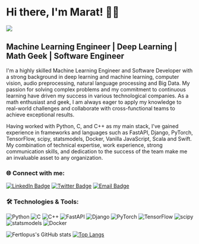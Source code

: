 # Hi there, I'm Marat! 🤖👋
![](https://komarev.com/ghpvc/?username=fertlopus)
## Machine Learning Engineer | Deep Learning | Math Geek | Software Engineer

I'm a highly skilled Machine Learning Engineer and Software Developer with a strong background in deep learning and machine learning, computer vision, audio preprocessing, natural language processing and Big Data. My passion for solving complex problems and my commitment to continuous learning have driven my success in various technological companies. As a math enthusiast and geek, I am always eager to apply my knowledge to real-world challenges and collaborate with cross-functional teams to achieve exceptional results.

Having worked with Python, C, and C++ as my main stack, I've gained experience in frameworks and languages such as FastAPI, Django, PyTorch, TensorFlow, scipy, statsmodels, Docker, Vanilla JavaScript, Scala and Swift. My combination of technical expertise, work experience, strong communication skills, and dedication to the success of the team make me an invaluable asset to any organization.

### 🌐 Connect with me:

[![LinkedIn Badge](https://img.shields.io/badge/-LinkedIn-blue?style=flat-square&logo=Linkedin&logoColor=white&link=https://www.linkedin.com/in/maratmovlamov/)](https://www.linkedin.com/in/maratmovlamov/)
[![Twitter Badge](https://img.shields.io/badge/-Twitter-1ca0f1?style=flat-square&logo=twitter&logoColor=white&link=https://twitter.com/pythonmaverick)](https://twitter.com/pythonmaverick)
[![Email Badge](https://img.shields.io/badge/-Email-EA4335?style=flat-square&logo=Gmail&logoColor=white&link=mailto:maratmovlamov2017@gmail.com)](mailto:maratmovlamov2017@gmail.com)

### 🛠️ Technologies & Tools:

![Python](https://img.shields.io/badge/-Python-3776AB?style=flat-square&logo=python&logoColor=white)
![C](https://img.shields.io/badge/-C-A8B9CC?style=flat-square&logo=c&logoColor=white)
![C++](https://img.shields.io/badge/-C++-00599C?style=flat-square&logo=c%2B%2B&logoColor=white)
![FastAPI](https://img.shields.io/badge/-FastAPI-009688?style=flat-square&logo=FastAPI&logoColor=white)
![Django](https://img.shields.io/badge/-Django-092E20?style=flat-square&logo=django&logoColor=white)
![PyTorch](https://img.shields.io/badge/-PyTorch-EE4C2C?style=flat-square&logo=PyTorch&logoColor=white)
![TensorFlow](https://img.shields.io/badge/-TensorFlow-FF6F00?style=flat-square&logo=TensorFlow&logoColor=white)
![scipy](https://img.shields.io/badge/-scipy-8CAAE6?style=flat-square&logo=scipy&logoColor=white)
![statsmodels](https://img.shields.io/badge/-statsmodels-FAB00E?style=flat-square&logo=statsmodels&logoColor=white)
![Docker](https://img.shields.io/badge/-Docker-2496ED?style=flat-square&logo=Docker&logoColor=white)

![Fertlopus's GitHub stats](https://github-readme-stats.vercel.app/api?username=fertlopus&count_private=true&show_icont=true&theme=dracula)
[![Top Langs](https://github-readme-stats.vercel.app/api/top-langs/?username=fertlopus&langs_count=8&hide_progress=true)](https://github.com/anuraghazra/github-readme-stats)
